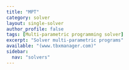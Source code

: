 ```yaml
---
title: "MPT"
category: solver
layout: single-solver
author_profile: false
tags: [Multi-parametric programming solver]
excerpt: "Solver multi-parametric programs"
available: "(www.tbxmanager.com)"
sidebar:
  nav: "solvers"
---
```

